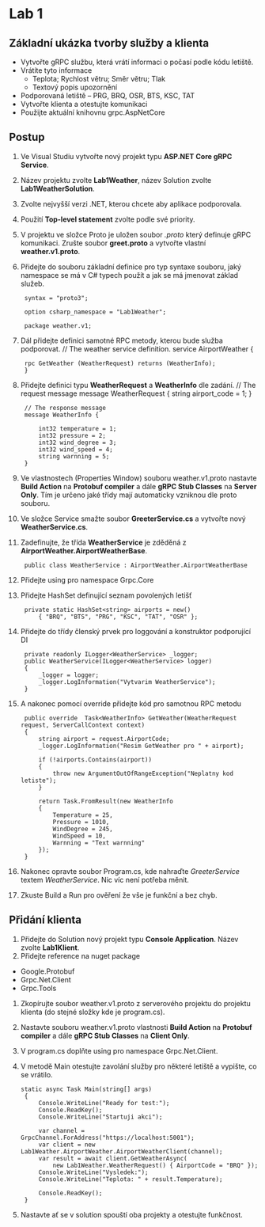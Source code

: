 # Lab 1

## Základní ukázka tvorby služby a klienta

* Vytvořte gRPC službu, která vrátí informaci o počasí podle kódu letiště.
* Vrátíte tyto informace
  * Teplota; Rychlost větru; Směr větru; Tlak
  * Textový popis upozornění
* Podporovaná letiště – PRG, BRQ, OSR, BTS, KSC, TAT
* Vytvořte klienta a otestujte komunikaci
* Použijte aktuální knihovnu grpc.AspNetCore

## Postup

1. Ve Visual Studiu vytvořte nový projekt typu **ASP.NET Core gRPC Service**.
1. Název projektu zvolte **Lab1Weather**, název Solution zvolte **Lab1WeatherSolution**.
1. Zvolte nejvyšší verzi .NET, kterou chcete aby aplikace podporovala.
1. Použití **Top-level statement** zvolte podle své priority.
1. V projektu ve složce Proto je uložen soubor *.proto* který definuje gRPC komunikaci. Zrušte soubor **greet.proto** a vytvořte vlastní **weather.v1.proto**.
1. Přidejte do souboru základní definice pro typ syntaxe souboru, jaký namespace se má v C# typech použít a jak se má jmenovat základ služeb.

        syntax = "proto3";

        option csharp_namespace = "Lab1Weather";

        package weather.v1;

1. Dál přidejte definici samotné RPC metody, kterou bude služba podporovat.
        // The weather service definition.
        service AirportWeather {
  
        rpc GetWeather (WeatherRequest) returns (WeatherInfo);
        }
1. Přidejte definici typu **WeatherRequest** a **WeatherInfo** dle zadání.
        // The request message
        message WeatherRequest {
            string airport_code = 1;
        }

        // The response message
        message WeatherInfo {
        
            int32 temperature = 1;
            int32 pressure = 2;
            int32 wind_degree = 3;
            int32 wind_speed = 4;
            string warnning = 5;
        }
1. Ve vlastnostech (Properties Window) souboru weather.v1.proto nastavte **Build Action** na **Protobuf compiler** a dále **gRPC Stub Classes** na **Server Only**. Tím je určeno jaké třídy mají automaticky vzniknou dle proto souboru.
1. Ve složce Service smažte soubor **GreeterService.cs** a vytvořte nový **WeatherService.cs**.
1. Zadefinujte, že třída **WeatherService** je zděděná z **AirportWeather.AirportWeatherBase**.

        public class WeatherService : AirportWeather.AirportWeatherBase
1. Přidejte using pro namespace Grpc.Core
1. Přidejte HashSet definující seznam povolených letišť

        private static HashSet<string> airports = new()
            { "BRQ", "BTS", "PRG", "KSC", "TAT", "OSR" };
1. Přidejte do třídy členský prvek pro loggování a konstruktor podporující DI

        private readonly ILogger<WeatherService> _logger;
        public WeatherService(ILogger<WeatherService> logger)
        {
            _logger = logger;
            _logger.LogInformation("Vytvarim WeatherService");
        }
1. A nakonec pomocí override přidejte kód pro samotnou RPC metodu

        public override  Task<WeatherInfo> GetWeather(WeatherRequest request, ServerCallContext context)
        {
            string airport = request.AirportCode;
            _logger.LogInformation("Resim GetWeather pro " + airport);

            if (!airports.Contains(airport))
            {
                throw new ArgumentOutOfRangeException("Neplatny kod letiste");
            }

            return Task.FromResult(new WeatherInfo
            {
                Temperature = 25,
                Pressure = 1010,
                WindDegree = 245,
                WindSpeed = 10,
                Warnning = "Text warnning"
            });
        }
1. Nakonec opravte soubor Program.cs, kde nahraďte *GreeterService* textem *WeatherService*. Nic víc není potřeba měnit.
1. Zkuste Build a Run pro ověření že vše je funkční a bez chyb.

## Přidání klienta

1. Přidejte do Solution nový projekt typu **Console Application**. Název zvolte **Lab1Klient**.
1. Přidejte reference na nuget package

* Google.Protobuf
* Grpc.Net.Client
* Grpc.Tools

1. Zkopírujte soubor weather.v1.proto z serverového projektu do projektu klienta (do stejné složky kde je program.cs).
1. Nastavte souboru weather.v1.proto vlastnosti **Build Action** na **Protobuf compiler** a dále **gRPC Stub Classes** na **Client Only**.
1. V program.cs doplňte using pro namespace Grpc.Net.Client.
1. V metodě Main otestujte zavolání služby pro některé letiště a vypište, co se vrátilo.

       static async Task Main(string[] args)
        {
            Console.WriteLine("Ready for test:");
            Console.ReadKey();
            Console.WriteLine("Startuji akci");

            var channel = GrpcChannel.ForAddress("https://localhost:5001");
            var client = new Lab1Weather.AirportWeather.AirportWeatherClient(channel);
            var result = await client.GetWeatherAsync(
                new Lab1Weather.WeatherRequest() { AirportCode = "BRQ" });
            Console.WriteLine("Vysledek:");
            Console.WriteLine("Teplota: " + result.Temperature);

            Console.ReadKey();
        }
1. Nastavte ať se v solution spouští oba projekty a otestujte funkčnost.
